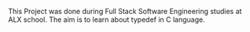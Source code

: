This Project was done during Full Stack Software Engineering studies at ALX school. The aim is to learn about typedef in C language.
